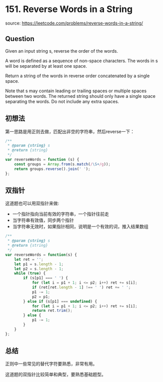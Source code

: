 # 151. Reverse Words in a String

source: <https://leetcode.com/problems/reverse-words-in-a-string/>

## Question

Given an input string s, reverse the order of the words.

A word is defined as a sequence of non-space characters. The words in s will be separated by at least one space.

Return a string of the words in reverse order concatenated by a single space.

Note that s may contain leading or trailing spaces or multiple spaces between two words. The returned string should only have a single space separating the words. Do not include any extra spaces.

## 初想法

第一思路是用正则去做，匹配出非空的字符串，然后reverse一下：

```js
/**
 * @param {string} s
 * @return {string}
 */
var reverseWords = function (s) {
    const groups = Array.from(s.match(/\S+/g));
    return groups.reverse().join(' ');
};
```

## 双指针

这道题也可以用双指针来做:

- 一个指针指向当前有效的字符串，一个指针往前走
- 当字符串有效值，同步两个指针
- 当字符串无效时，如果指针相同，说明是一个有效的词，推入结果数组

```js
/**
 * @param {string} s
 * @return {string}
 */
var reverseWords = function(s) {
    let ret = '';
    let p1 = s.length - 1;
    let p2 = s.length - 1;
    while (true) {
        if (s[p1] === ' ') {
            for (let i = p1 + 1; i <= p2; i++) ret += s[i];
            if (ret[ret.length - 1] !== ' ') ret += ' ';
            p1 -= 1;
            p2 = p1;
        } else if (s[p1] === undefined) {
            for (let i = p1 + 1; i <= p2; i++) ret += s[i];
            return ret.trim();
        } else {
            p1 -= 1;
        }
    }
};
```

## 总结

正则中一些常见的替代字符要熟悉，非常有用。

这道题的双指针比较简单和典型，要熟悉基础题型。
